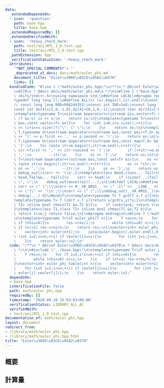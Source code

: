 ```yaml
---
data:
  _extendedDependsOn:
  - icon: ':question:'
    path: base.hpp
    title: base.hpp
  _extendedRequiredBy: []
  _extendedVerifiedWith:
  - icon: ':heavy_check_mark:'
    path: test/aoj/NTL_1_D.test.cpp
    title: test/aoj/NTL_1_D.test.cpp
  _pathExtension: hpp
  _verificationStatusIcon: ':heavy_check_mark:'
  attributes:
    '*NOT_SPECIAL_COMMENTS*': ''
    _deprecated_at_docs: docs/math/euler_phi.md
    document_title: "Euler\u306E\u03C6\u95A2\u6570"
    links: []
  bundledCode: "#line 1 \"math/euler_phi.hpp\"\n/**\n * @brief Euler\u306E\u03C6\u95A2\
    \u6570\n * @docs docs/math/euler_phi.md\n */\n\n#line 2 \"base.hpp\"\n\n#include\
    \ <bits/stdc++.h>\nusing namespace std;\n#define LOCAL\n#pragma region Macros\n\
    typedef long long ll;\n#define ALL(x) (x).begin(),(x).end()\nconst long long MOD=1000000007;\n\
    // const long long MOD=998244353;\nconst int INF=1e9;\nconst long long IINF=1e18;\n\
    const int dx[4]={1,0,-1,0},dy[4]={0,1,0,-1};\nconst char dir[4]={'D','R','U','L'};\n\
    \ntemplate<typename T>\nistream &operator>>(istream &is,vector<T> &v){\n    for\
    \ (T &x:v) is >> x;\n    return is;\n}\ntemplate<typename T>\nostream &operator<<(ostream\
    \ &os,const vector<T> &v){\n    for (int i=0;i<v.size();++i){\n        os << v[i]\
    \ << (i+1==v.size()?\"\": \" \");\n    }\n    return os;\n}\ntemplate<typename\
    \ T,typename U>\nostream &operator<<(ostream &os,const pair<T,U> &p){\n    os\
    \ << '(' << p.first << ',' << p.second << ')';\n    return os;\n}\ntemplate<typename\
    \ T,typename U>\nostream &operator<<(ostream &os,const map<T,U> &m){\n    os <<\
    \ '{';\n    for (auto itr=m.begin();itr!=m.end();++itr){\n        os << '(' <<\
    \ itr->first << ',' << itr->second << ')';\n        if (++itr!=m.end()) os <<\
    \ ',';\n        --itr;\n    }\n    os << '}';\n    return os;\n}\ntemplate<typename\
    \ T>\nostream &operator<<(ostream &os,const set<T> &s){\n    os << '{';\n    for\
    \ (auto itr=s.begin();itr!=s.end();++itr){\n        os << *itr;\n        if (++itr!=s.end())\
    \ os << ',';\n        --itr;\n    }\n    os << '}';\n    return os;\n}\n\nvoid\
    \ debug_out(){cerr << '\\n';}\ntemplate<class Head,class... Tail>\nvoid debug_out(Head&&\
    \ head,Tail&&... tail){\n    cerr << head;\n    if (sizeof...(Tail)>0) cerr <<\
    \ \", \";\n    debug_out(move(tail)...);\n}\n#ifdef LOCAL\n#define debug(...)\
    \ cerr << \" \";\\\ncerr << #__VA_ARGS__ << \" :[\" << __LINE__ << \":\" << __FUNCTION__\
    \ << \"]\" << '\\n';\\\ncerr << \" \";\\\ndebug_out(__VA_ARGS__)\n#else\n#define\
    \ debug(...) 42\n#endif\n\ntemplate<typename T> T gcd(T x,T y){return y!=0?gcd(y,x%y):x;}\n\
    template<typename T> T lcm(T x,T y){return x/gcd(x,y)*y;}\n\ntemplate<class T1,class\
    \ T2> inline bool chmin(T1 &a,T2 b){\n    if (a>b){a=b; return true;} return false;\n\
    }\ntemplate<class T1,class T2> inline bool chmax(T1 &a,T2 b){\n    if (a<b){a=b;\
    \ return true;} return false;\n}\n#pragma endregion\n#line 7 \"math/euler_phi.hpp\"\
    \n\ntemplate<typename T>\nT euler_phi(T n){\n    T res=n;\n    for (T i=2;i*i<=n;++i)\
    \ if (n%i==0){\n        res-=res/i;\n        while (n%i==0) n/=i;\n    }\n   \
    \ if (n!=1) res-=res/n;\n    return res;\n}\nvector<int> euler_phi_table(int n){\n\
    \    vector<int> euler(n+1);\n    iota(euler.begin(),euler.end(),0);\n    for\
    \ (int i=2;i<=n;++i) if (euler[i]==i){\n        for (int j=i;j<=n;j+=i) euler[j]-=euler[j]/i;\n\
    \    }\n    return euler;\n};\n"
  code: "/**\n * @brief Euler\u306E\u03C6\u95A2\u6570\n * @docs docs/math/euler_phi.md\n\
    \ */\n\n#include \"../base.hpp\"\n\ntemplate<typename T>\nT euler_phi(T n){\n\
    \    T res=n;\n    for (T i=2;i*i<=n;++i) if (n%i==0){\n        res-=res/i;\n\
    \        while (n%i==0) n/=i;\n    }\n    if (n!=1) res-=res/n;\n    return res;\n\
    }\nvector<int> euler_phi_table(int n){\n    vector<int> euler(n+1);\n    iota(euler.begin(),euler.end(),0);\n\
    \    for (int i=2;i<=n;++i) if (euler[i]==i){\n        for (int j=i;j<=n;j+=i)\
    \ euler[j]-=euler[j]/i;\n    }\n    return euler;\n};"
  dependsOn:
  - base.hpp
  isVerificationFile: false
  path: math/euler_phi.hpp
  requiredBy: []
  timestamp: '2020-09-10 15:03:02+09:00'
  verificationStatus: LIBRARY_ALL_AC
  verifiedWith:
  - test/aoj/NTL_1_D.test.cpp
documentation_of: math/euler_phi.hpp
layout: document
redirect_from:
- /library/math/euler_phi.hpp
- /library/math/euler_phi.hpp.html
title: "Euler\u306E\u03C6\u95A2\u6570"
---
```

## 概要

## 計算量